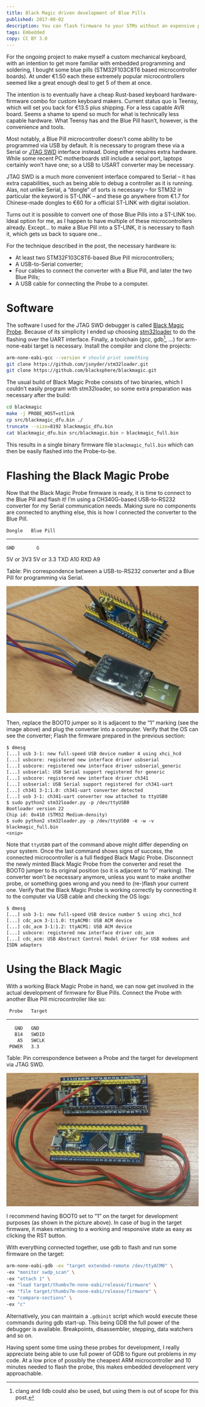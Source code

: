 ```yaml
---
title: Black Magic driven development of Blue Pills
published: 2017-08-02
description: You can flash firmware to your STMs without an expensive programmer with just a Blue Pill development board and some software.
tags: Embedded
copy: CC BY 3.0
---
```


For the ongoing project to make myself a custom mechanical keyboard, with an intention to get more
familiar with embedded programming and soldering, I bought some blue pills (STM32F103C8T6 based
microcontroller boards). At under €1.50 each these extremely popular microcontrollers seemed like
a great enough deal to get 5 of them at once.

The intention is to eventually have a cheap Rust-based keyboard hardware-firmware combo for custom
keyboard makers. Current status quo is Teensy, which will set you back for €13.5 plus shipping. For
a less capable AVR board. Seems a shame to spend so much for what is technically less capable
hardware. What Teensy has and the Blue Pill hasn’t, however, is the convenience and tools.

Most notably, a Blue Pill microcontroller doesn’t come ability to be programmed via USB by default.
It is necessary to program these via a Serial or [JTAG SWD] interface instead. Doing either
requires extra hardware. While some recent PC motherboards still include a serial port, laptops
certainly won’t have one; so a USB to USART converter may be necessary.

JTAG SWD is a much more convenient interface compared to Serial – it has extra capabilities, such
as being able to debug a controller as it is running. Alas, not unlike Serial, a “dongle” of sorts
is necessary – for STM32 in particular the keyword is ST-LINK – and these go anywhere from €1.7 for
Chinese-made dongles to €60 for a official ST-LINK with digital isolation.

[JTAG SWD]: https://en.wikipedia.org/wiki/Serial_Wire_Debug

Turns out it is possible to convert one of those Blue Pills into a ST-LINK too. Ideal option for
me, as I happen to have multiple of these microcontrollers already. Except… to make a Blue Pill
into a ST-LINK, it is necessary to flash it, which gets us back to square one…

For the technique described in the post, the necessary hardware is:

* At least two STM32F103C8T6-based Blue Pill microcontrollers;
* A USB-to-Serial converter;
* Four cables to connect the converter with a Blue Pill, and later the two Blue Pills;
* A USB cable for connecting the Probe to a computer.

# Software

The software I used for the JTAG SWD debugger is called [Black Magic Probe]. Because of its
simplicity I ended up choosing [stm32loader] to do the flashing over the UART interface. Finally,
a toolchain (gcc, gdb[^1], …) for arm-none-eabi target is necessary. Install the compiler and clone
the projects:

[Black Magic Probe]: https://github.com/blacksphere/blackmagic
[stm32loader]: https://github.com/jsnyder/stm32loader
[^1]: clang and lldb could also be used, but using them is out of scope for this post.

```bash
arm-none-eabi-gcc --version # should print something
git clone https://github.com/jsnyder/stm32loader.git
git clone https://github.com/blacksphere/blackmagic.git
```

The usual build of Black Magic Probe consists of two binaries, which I couldn’t easily program with
stm32loader, so some extra preparation was necessary after the build:

```bash
cd blackmagic
make -j PROBE_HOST=stlink
cp src/blackmagic_dfu.bin ./
truncate --size=8192 blackmagic_dfu.bin
cat blackmagic_dfu.bin src/blackmagic.bin > blackmagic_full.bin
```

This results in a single binary firmware file `blackmagic_full.bin` which can then be easily
flashed into the Probe-to-be.

# Flashing the Black Magic Probe

Now that the Black Magic Probe firmware is ready, it is time to connect to the Blue Pill and flash
it! I’m using a CH340G-based USB-to-RS232 converter for my Serial communication needs. Making sure
no components are connected to anything else, this is how I connected the converter to the Blue
Pill.

    Dongle   Blue Pill
----------   ----------
    GND        G
 5V or 3V3   5V or 3.3
    TXD        A10
    RXD        A9

Table: Pin correspondence between a USB-to-RS232 converter and a Blue Pill for programming via
Serial.

![](/images/black-magic-driven-development/bmp-wiring.jpg)

Then, replace the BOOT0 jumper so it is adjacent to the “1” marking (see the image above) and plug
the converter into a computer. Verify that the OS can see the converter; Flash the firmware
prepared in the previous section:

```
$ dmesg
[...] usb 3-1: new full-speed USB device number 4 using xhci_hcd
[...] usbcore: registered new interface driver usbserial
[...] usbcore: registered new interface driver usbserial_generic
[...] usbserial: USB Serial support registered for generic
[...] usbcore: registered new interface driver ch341
[...] usbserial: USB Serial support registered for ch341-uart
[...] ch341 3-1:1.0: ch341-uart converter detected
[...] usb 3-1: ch341-uart converter now attached to ttyUSB0
$ sudo python2 stm32loader.py -p /dev/ttyUSB0
Bootloader version 22
Chip id: 0x410 (STM32 Medium-density)
$ sudo python2 stm32loader.py -p /dev/ttyUSB0 -e -w -v blackmagic_full.bin
<snip>
```

Note that `ttyUSB0` part of the command above might differ depending on your system. Once the last
command shows signs of success, the connected microcontroller is a full fledged Black Magic Probe.
Disconnect the newly minted Black Magic Probe from the converter and reset the BOOT0 jumper to its
original position (so it is adjacent to “0” marking). The converter won’t be necessary anymore,
unless you want to make another probe, or something goes wrong and you need to (re-)flash
your current one. Verify that the Black Magic Probe is working correctly by connecting it to the
computer via USB cable and checking the OS logs:

```
$ dmesg
[...] usb 3-1: new full-speed USB device number 5 using xhci_hcd
[...] cdc_acm 3-1:1.0: ttyACM0: USB ACM device
[...] cdc_acm 3-1:1.2: ttyACM1: USB ACM device
[...] usbcore: registered new interface driver cdc_acm
[...] cdc_acm: USB Abstract Control Model driver for USB modems and ISDN adapters
```

# Using the Black Magic

With a working Black Magic Probe in hand, we can now get involved in the actual development of
firmware for Blue Pills. Connect the Probe with another Blue Pill microcontroller like so:

     Probe   Target
----------   ----------
       GND   GND
       B14   SWDIO
        A5   SWCLK
     POWER   3.3

Table: Pin correspondence between a Probe and the target for development via JTAG SWD.

![TOP: Probe; BOTTOM: Target. Labels for SWD pins are on the other side of the board!](
    /images/black-magic-driven-development/swd-wiring.jpg)

I recommend having BOOT0 set to “1” on the target for development purposes (as shown in the picture
above). In case of bug in the target firmware, it makes returning to a working and responsive state
as easy as clicking the RST button.

With everything connected together, use gdb to flash and run some firmware on the target:

```sh
arm-none-eabi-gdb -ex "target extended-remote /dev/ttyACM0" \
-ex "monitor swdp_scan" \
-ex "attach 1" \
-ex "load target/thumbv7m-none-eabi/release/firmware" \
-ex "file target/thumbv7m-none-eabi/release/firmware" \
-ex "compare-sections" \
-ex "c"
```

Alternatively, you can maintain a `.gdbinit` script which would execute these commands during gdb
start-up. This being GDB the full power of the debugger is available. Breakpoints, disassembler,
stepping, data watchers and so on.

Having spent some time using these probes for development, I really appreciate being able to use
full power of GDB to figure out problems in my code. At a low price of possibly the cheapest ARM
microcontroller and 10 minutes needed to flash the probe, this makes embedded development very
approachable.
